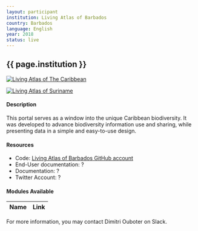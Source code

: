 ```yaml
---
layout: participant
institution: Living Atlas of Barbados
country: Barbados
language: English
year: 2018
status: live
---
```


## {{ page.institution }}

[![Living Atlas of The Caribbean](/assets/img/participants/living-atlas-caribbean.png)](http://lac.uvs.edu/)

[![Living Atlas of Suriname](/assets/img/participants/living-atlas-trinidad-barbados.png)](http://lac.uvs.edu/index.php/sr/)

#### Description 
This portal serves as a window into the unique Caribbean biodiversity. It was developed to advance biodiversity information use and sharing, while presenting data in a simple and easy-to-use design.

#### Resources

- Code: [Living Atlas of Barbados GitHub account]()
- End-User documentation: ?
- Documentation: ?
- Twitter Account: ?

#### Modules Available 

| Name              | Link                                                                       | 
| ------------------|----------------------------------------------------------------------------|



For more information, you may contact Dimitri Ouboter on Slack.
